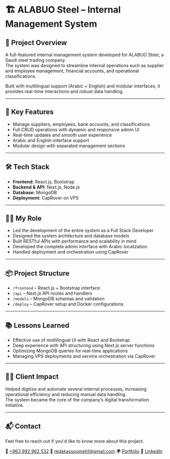 # 🏗️ ALABUO Steel – Internal Management System

## 📌 Project Overview

A full-featured internal management system developed for ALABUO Steel, a Saudi steel trading company.  
The system was designed to streamline internal operations such as supplier and employee management, financial accounts, and operational classifications.

Built with multilingual support (Arabic + English) and modular interfaces, it provides real-time interactions and robust data handling.

---

## 🎯 Key Features

- Manage suppliers, employees, bank accounts, and classifications
- Full CRUD operations with dynamic and responsive admin UI
- Real-time updates and smooth user experience
- Arabic and English interface support
- Modular design with separated management sections

---

## 🛠️ Tech Stack

- **Frontend:** React.js, Bootstrap
- **Backend & API:** Next.js, Node.js
- **Database:** MongoDB
- **Deployment:** CapRover on VPS

---

## 👨‍💻 My Role

- Led the development of the entire system as a Full Stack Developer
- Designed the system architecture and database models
- Built RESTful APIs with performance and scalability in mind
- Developed the complete admin interface with Arabic localization
- Handled deployment and orchestration using CapRover

---

## 📦 Project Structure

- `/frontend` – React.js + Bootstrap interface
- `/api` – Next.js API routes and handlers
- `/models` – MongoDB schemas and validation
- `/deploy` – CapRover setup and Docker configurations

---

## 📚 Lessons Learned

- Effective use of multilingual UI with React and Bootstrap
- Deep experience with API structuring using Next.js server functions
- Optimizing MongoDB queries for real-time applications
- Managing VPS deployments and service orchestration via CapRover

---

## 🧑‍💼 Client Impact

Helped digitize and automate several internal processes, increasing operational efficiency and reducing manual data handling.  
The system became the core of the company’s digital transformation initiative.

---

## 📬 Contact

Feel free to reach out if you'd like to know more about this project.

📱 [+963 992 962 532](https://wa.me/963992962532)
📧 [redakassoumeh1@gmail.com](mailto:redakassoumeh1@gmail.com)
🌍 [Portfolio](https://redakassoumeh.vercel.app)
💼 [LinkedIn](https://www.linkedin.com/in/redakassoumeh/)

